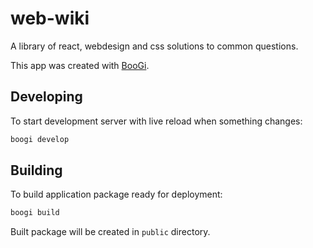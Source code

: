 # web-wiki

A library of react, webdesign and css solutions to common questions.

This app was created with [BooGi](https://boogi.netlify.app).

## Developing

To start development server with live reload when something changes:

```bash
boogi develop
```

## Building

To build application package ready for deployment:

```bash
boogi build
```

Built package will be created in `public` directory.